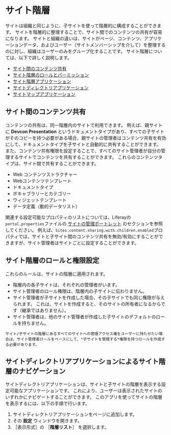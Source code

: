 # サイト階層

サイトは組織と同じように、子サイトを使って階層的に構成することができます。 サイトを階層的に整理することで、サイト間でのコンテンツの共有が容易になります。 サイトと組織の違いは、サイトがページ、コンテンツ、アプリケーションデータ、およびユーザー（サイトメンバーシップを介して）を整理するのに対し、組織はユーザーのみをグループ化することです。 サイト階層については、以下で詳しく説明します。

* [サイト間のコンテンツ共有](#content-sharing-between-sites)
* [サイト階層のロールとパーミッション](#site-hierarchy-roles-and-permissions)
* [サイト階層アプリケーション](#site-hierarchy-applications)
* [サイトディレクトリアプリケーション](#the-sites-directory-application)
* [サイトマップアプリケーション](#the-site-map-application)

<a name="content-sharing-between-sites" />

## サイト間のコンテンツ共有

コンテンツの共有は、同一階層内のサイトで利用できます。 例えば、親サイトに **Devcon Presentation** というドキュメントタイプがあり、すべての子サイトがそのコピーを持つ必要がある場合、親サイトの管理者はコンテンツ共有を有効にして、ドキュメントタイプを子サイトと自動的に共有することができます。 また、コンテンツ共有権限を設定することで、すべてのサイト管理者が自分の管理するサイトでコンテンツを共有することができます。 これらのコンテンツタイプは、サイト間で共有することができます。

* Web コンテンツストラクチャー
* Webコンテンツテンプレート
* ドキュメントタイプ
* ボキャブラリーとカテゴリー
* ウィジェットテンプレート
* データ定義（動的データリスト）

関連する設定可能なプロパティのリストについては、Liferayの`portal.properties`ファイルの [サイトの管理ポートレット](https://learn.liferay.com/reference/latest/en/dxp/propertiesdoc/portal.properties.html#Sites%20Admin%20Portlet) のセクションを参照してください。 例えば、`Sites.content.sharing.with.children.enabled`プロパティでは、サイトと子サイト間のコンテンツ共有を無効/有効にすることができますが、サイト管理者はサイトごとに設定することができます。

<a name="site-hierarchy-roles-and-permissions" />

## サイト階層のロールと権限設定

これらのルールは、サイトの階層に適用されます。

* 階層内の各子サイトは、それぞれの管理者がいます。
* サイト管理者のロール権限は、階層内の子サイトに伝わりません。
* サイト管理者が子サイトを作成した場合、その子サイトでも同じ権限が与えられます。 これは、サイトを作成すると、そのサイトの所有者になるからです（継承ではありません）。
* サイト管理者は、他のサイト管理者が作成した子サイトのデフォルトのロールを持ちません。

```{note}
サイト/子サイトの階層にあるすべてのサイトへの管理アクセス権をユーザーに持たせたい場合は、サイト管理者ロールをベースにして、*子サイトを管理する*権限を持つロールを作成する必要があります。
```

<a name="navigating-site-hierarchy-with-the-sites-directory-application" />

## サイトディレクトリアプリケーションによるサイト階層のナビゲーション

サイトディレクトリアプリケーションは、サイトと子サイトの階層を表示する設定可能なアプリケーションです。 これにより、ユーザーは表示されたサイトのいずれかにナビゲートすることができます。 このアプリを使ってサイトの階層を表示するには、以下の手順で行います。

1. サイトディレクトリアプリケーションをページに追加します。
1. その **設定** ウィンドウを開きます。
1. ［表示形式］の ［**階層リスト**］ を選択します。
